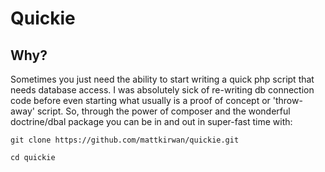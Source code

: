 Quickie
===================================================

Why?
----

Sometimes you just need the ability to start writing a quick php script that needs database access.
I was absolutely sick of re-writing db connection code before even starting what usually is a proof of concept or 'throw-away' script.
So, through the power of composer and the wonderful doctrine/dbal package you can be in and out in super-fast time with:

	git clone https://github.com/mattkirwan/quickie.git

	cd quickie

	

